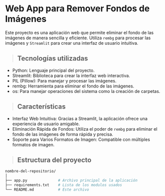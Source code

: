 # Web App para Remover Fondos de Imágenes
Este proyecto es una aplicación web que permite eliminar el fondo de las imágenes de manera sencilla y eficiente. Utiliza `rembg` para procesar las imágenes y `Streamlit` para crear una interfaz de usuario intuitiva.

>## Tecnologías utilizadas
* Python: Lenguaje principal del proyecto.
* Streamlit: Biblioteca para crear la interfaz web interactiva.
* PIL (Pillow): Para manejar y procesar las imágenes.
* rembg: Herramienta para eliminar el fondo de las imágenes.
* os: Para manejar operaciones del sistema como la creación de carpetas.

>## Características
* Interfaz Web Intuitiva: Gracias a Streamlit, la aplicación ofrece una experiencia de usuario amigable.
* Eliminación Rápida de Fondos: Utiliza el poder de ``rembg`` para eliminar el fondo de las imágenes de forma rápida y precisa.
* Soporte para Varios Formatos de Imagen: Compatible con múltiples formatos de imagen.

>## Estructura del proyecto

```bash
nombre-del-repositorio/
│
├── app.py              # Archivo principal de la aplicación
├── requirements.txt    # Lista de los modulos usados
└── README.md           # Este archivo
```
